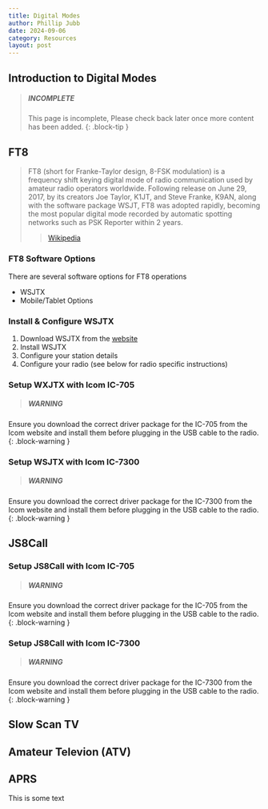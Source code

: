 ```yaml
---
title: Digital Modes
author: Phillip Jubb
date: 2024-09-06
category: Resources
layout: post
---
```


## Introduction to Digital Modes

> ##### INCOMPLETE
>
> This page is incomplete, Please check back later once more content has been added.
{: .block-tip }

## FT8

> FT8 (short for Franke-Taylor design, 8-FSK modulation) is a frequency shift keying digital mode of radio communication used by amateur radio operators worldwide. Following release on June 29, 2017, by its creators Joe Taylor, K1JT, and Steve Franke, K9AN, along with the software package WSJT, FT8 was adopted rapidly, becoming the most popular digital mode recorded by automatic spotting networks such as PSK Reporter within 2 years.
>
> >[Wikipedia](https://en.wikipedia.org/wiki/FT8)

### FT8 Software Options

There are several software options for FT8 operations

- WSJTX
- Mobile/Tablet Options

### Install & Configure WSJTX

1. Download WSJTX from the [website](https://wsjt.sourceforge.io/wsjtx.html) 
1. Install WSJTX
1. Configure your station details
1. Configure your radio (see below for radio specific instructions)

### Setup WXJTX with Icom IC-705

> ##### WARNING
>
Ensure you download the correct driver package for the IC-705 from the Icom website and install them before plugging in the USB cable to the radio.
{: .block-warning }

### Setup WSJTX with Icom IC-7300

> ##### WARNING
>
Ensure you download the correct driver package for the IC-7300 from the Icom website and install them before plugging in the USB cable to the radio.
{: .block-warning }

## JS8Call

### Setup JS8Call with Icom IC-705

> ##### WARNING
>
Ensure you download the correct driver package for the IC-705 from the Icom website and install them before plugging in the USB cable to the radio.
{: .block-warning }

### Setup JS8Call with Icom IC-7300

> ##### WARNING
>
Ensure you download the correct driver package for the IC-7300 from the Icom website and install them before plugging in the USB cable to the radio.
{: .block-warning }

## Slow Scan TV

## Amateur Televion (ATV)

## APRS

This is some text
